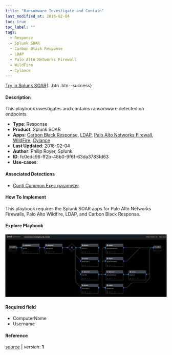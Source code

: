 ```yaml
---
title: "Ransomware Investigate and Contain"
last_modified_at: 2018-02-04
toc: true
toc_label: ""
tags:
  - Response
  - Splunk SOAR
  - Carbon Black Response
  - LDAP
  - Palo Alto Networks Firewall
  - WildFire
  - Cylance
---
```


[Try in Splunk SOAR](https://www.splunk.com/en_us/software/splunk-security-orchestration-and-automation.html){: .btn .btn--success}

#### Description

This playbook investigates and contains ransomware detected on endpoints.

- **Type**: Response
- **Product**: Splunk SOAR
- **Apps**: [Carbon Black Response](https://splunkbase.splunk.com/apps?keyword=carbon+black+response&filters=product%3Asoar), [LDAP](https://splunkbase.splunk.com/apps?keyword=ldap&filters=product%3Asoar), [Palo Alto Networks Firewall](https://splunkbase.splunk.com/apps?keyword=palo+alto+networks+firewall&filters=product%3Asoar), [WildFire](https://splunkbase.splunk.com/apps?keyword=wildfire&filters=product%3Asoar), [Cylance](https://splunkbase.splunk.com/apps?keyword=cylance&filters=product%3Asoar)
- **Last Updated**: 2018-02-04
- **Author**: Philip Royer, Splunk
- **ID**: fc0edc96-ff2b-48b0-9f6f-63da3783fd63
- **Use-cases**:

#### Associated Detections






































































































































































































* [Conti Common Exec parameter](/endpoint/624919bc-c382-11eb-adcc-acde48001122/)



























































































































































































































































































































































































































































































































































































































































































































































































































































































































































































































































































































































































































































































































































































































#### How To Implement
This playbook requires the Splunk SOAR apps for Palo Alto Networks Firewalls, Palo Alto Wildfire, LDAP, and Carbon Black Response.


#### Explore Playbook

![explore](https://raw.githubusercontent.com/splunk/security_content/develop/playbooks/ransomware_investigate_and_contain.png)

#### Required field
* ComputerName
* Username


#### Reference



[*source*](https://github.com/splunk/security_content/tree/develop/playbooks/ransomware_investigate_and_contain.yml) \| *version*: **1**